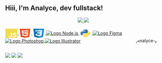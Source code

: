 <link rel="stylesheet" href="https://cdn.jsdelivr.net/gh/devicons/devicon@v2.15.1/devicon.min.css">             

## Hiii, I'm Analyce, dev fullstack! 
<div align="center">
  <a href="https://github.com/analyceferreira">
  <img height="180em" src="https://github-readme-stats.vercel.app/api?username=analyceferreira&show_icons=true&theme=dracula&include_all_commits=true&count_private=true"/>
  <img height="180em" src="https://github-readme-stats.vercel.app/api/top-langs/?username=analyceferreira&layout=compact&langs_count=7&theme=dracula"/>
</div>
<div style="display: inline_block"><br>
  <img align="center" alt="Logo Js" height="30" width="40" src="https://raw.githubusercontent.com/devicons/devicon/master/icons/javascript/javascript-plain.svg">
  <img align="center" alt="Logo HTML" height="30" width="40" src="https://raw.githubusercontent.com/devicons/devicon/master/icons/html5/html5-original.svg">
  <img align="center" alt="Logo CSS" height="30" width="40" src="https://raw.githubusercontent.com/devicons/devicon/master/icons/css3/css3-original.svg">
  <img align="center" alt="Logo Node.js" height="30" width="40" src="https://cdn.jsdelivr.net/gh/devicons/devicon/icons/nodejs/nodejs-original.svg" />    
  <img align="center" alt="Logo Python" height="30" width="40" src="https://raw.githubusercontent.com/devicons/devicon/master/icons/python/python-original.svg">
  <img align="center" alt="Logo Figma" height="30" width="40" src="https://cdn.jsdelivr.net/gh/devicons/devicon/icons/figma/figma-original.svg" />
  <img align="center" alt="Logo Photoshop" height="30" width="40" src="https://cdn.jsdelivr.net/gh/devicons/devicon/icons/photoshop/photoshop-plain.svg" />
  <img align="center" alt="Logo Illustrator" height="30" width="40" src="https://cdn.jsdelivr.net/gh/devicons/devicon/icons/illustrator/illustrator-plain.svg" />   

  <img align="right" alt="Analyce-pic" height="150" style="border-radius:50px;" src="https://media.discordapp.net/attachments/932390186359328790/932391822184022076/icon-analyce-ferreira-dapont2.png?width=676&height=676">
</div>

  ##

<div> 
  <a href="https://instagram.com/analyceferreirapro" target="_blank"><img src="https://img.shields.io/badge/-Instagram-%23E4405F?style=for-the-badge&logo=instagram&logoColor=white" target="_blank"></a>
  <a href = "mailto:contato@analyceferrira.com.br"><img src="https://img.shields.io/badge/-Mail-%23333?style=for-the-badge&logo=maildotru&logoColor=white" target="_blank"></a>
  <a href="https://www.linkedin.com/in/analyceferreiradapont/" target="_blank"><img src="https://img.shields.io/badge/-LinkedIn-%230077B5?style=for-the-badge&logo=linkedin&logoColor=white" target="_blank"></a> 
</div>
